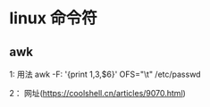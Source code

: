 # linux 命令符

## awk

1: 用法 awk  -F: '{print $1,$3,$6}' OFS="\t" /etc/passwd

2： 网址(https://coolshell.cn/articles/9070.html)
